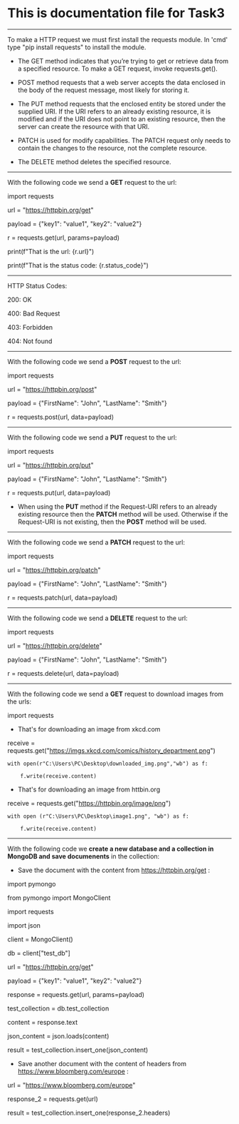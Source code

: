 # **This is documentation file for Task3**

---
To make a HTTP request we must first install the requests module. In 'cmd' type "pip install requests" to install the module.

* The GET method indicates that you’re trying to get or retrieve data from a specified resource. To make a GET request, invoke requests.get().

* POST method requests that a web server accepts the data enclosed in the body of the request message, most likely for storing it.

* The PUT method requests that the enclosed entity be stored under the supplied URI. If the URI refers to an already existing resource, it is modified and if the URI does not point to an existing resource, then the server can create the resource with that URI.

* PATCH is used for modify capabilities. The PATCH request only needs to contain the changes to the resource, not the complete resource.

* The DELETE method deletes the specified resource.
---
With the following code we send a **GET** request to the url:

import requests

url = "https://httpbin.org/get"

payload = {"key1": "value1", "key2": "value2"}

r = requests.get(url, params=payload)

print(f"That is the url: {r.url}")

print(f"That is the status code: {r.status_code}")

---
HTTP Status Codes:

200: OK

400: Bad Request

403: Forbidden

404: Not found

---
With the following code we send a **POST** request to the url:

import requests

url = "https://httpbin.org/post"

payload = {"FirstName": "John", "LastName": "Smith"}

r = requests.post(url, data=payload)

---
With the following code we send a **PUT** request to the url:

import requests

url = "https://httpbin.org/put"

payload = {"FirstName": "John", "LastName": "Smith"}

r = requests.put(url, data=payload)

* When using the **PUT** method if the Request-URI refers to an already existing resource then the **PATCH** method will be used. Otherwise if the Request-URI is not existing, then the **POST** method will be used.

---
With the following code we send a **PATCH** request to the url:

import requests

url = "https://httpbin.org/patch"

payload = {"FirstName": "John", "LastName": "Smith"}

r = requests.patch(url, data=payload)

---
With the following code we send a **DELETE** request to the url:

import requests

url = "https://httpbin.org/delete"

payload = {"FirstName": "John", "LastName": "Smith"}

r = requests.delete(url, data=payload)

---
With the following code we send a **GET** request to download images from the urls:

import requests

* That's for downloading an image from xkcd.com

receive = requests.get("https://imgs.xkcd.com/comics/history_department.png")

    with open(r"C:\Users\PC\Desktop\downloaded_img.png","wb") as f:

        f.write(receive.content)


* That's for downloading an image from httbin.org

receive = requests.get("https://httpbin.org/image/png")

    with open (r"C:\Users\PC\Desktop\image1.png", "wb") as f:

        f.write(receive.content)
---
With the following code we **create a new database and a collection in MongoDB and save documenents** in the collection:

* Save the document with the content from https://httpbin.org/get :

import pymongo

from pymongo import MongoClient

import requests

import json

client = MongoClient()

db = client["test_db"]

url = "https://httpbin.org/get"

payload = {"key1": "value1", "key2": "value2"}

response = requests.get(url, params=payload)

test_collection = db.test_collection

content = response.text

json_content = json.loads(content)

result = test_collection.insert_one(json_content)

* Save another document with the content of headers from https://www.bloomberg.com/europe :

url = "https://www.bloomberg.com/europe"

response_2 = requests.get(url)

result = test_collection.insert_one(response_2.headers)
